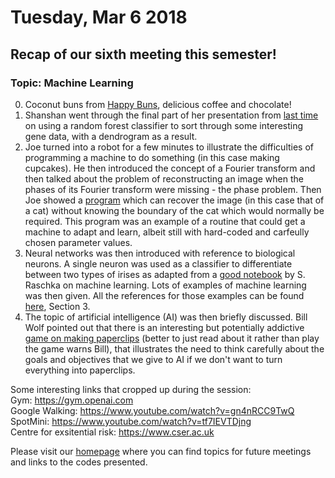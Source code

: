 # Tuesday, Mar 6 2018

## Recap of our sixth meeting this semester! 
### Topic: Machine Learning
0. Coconut buns from [Happy Buns](http://goodfoodfinderaz.com/find-good-food/happy-buns-asian-bakery/), delicious coffee and chocolate!
1. Shanshan went through the final part of her presentation from [last time](https://github.com/prickly-pythons/prickly-pythons/blob/master/meeting-docs/2017_fall/121117_7_statistics.md) on using a random forest classifier to sort through some interesting gene data, with a dendrogram as a result.
2. Joe turned into a robot for a few minutes to illustrate the difficulties of programming a machine to do something (in this case making cupcakes).
He then introduced the concept of a Fourier transform and then talked about the problem of reconstructing an image when the phases of its Fourier transform were missing - the phase problem. Then Joe showed a [program](https://github.com/prickly-pythons/prickly-pythons/blob/master/code_from_meetings/research/phase_retrieval.ipynb) which can recover the image (in this case that of a cat) without knowing the boundary of the cat which would normally be required. This program was an example of a routine that could get a machine to adapt and learn, albeit still with hard-coded and carfeully chosen parameter values.
3. Neural networks was then introduced with reference to biological neurons. 
A single neuron was used as a classifier to differentiate between two types of irises as adapted from a [good notebook](https://github.com/rasbt/python-machine-learning-book/blob/master/code/ch02/ch02.ipynb) by S. Raschka on machine learning.
Lots of examples of machine learning was then given. All the references for those examples can be found [here](https://github.com/prickly-pythons/prickly-pythons/blob/master/code_from_meetings/machine_learning/Machine%20Learning.ipynb), Section 3.
4. The topic of artificial intelligence (AI) was then briefly discussed. 
Bill Wolf pointed out that there is an interesting but potentially addictive [game on making paperclips](https://en.wikipedia.org/wiki/Universal_Paperclips) (better to just read about it rather than play the game warns Bill), that illustrates the need to think carefully about the goals and objectives that we give to AI if we don't want to turn everything into paperclips.

Some interesting links that cropped up during the session:
<br>
Gym: https://gym.openai.com
<br>
Google Walking: https://www.youtube.com/watch?v=gn4nRCC9TwQ
<br>
SpotMini: https://www.youtube.com/watch?v=tf7IEVTDjng
<br>
Centre for exsitential risk:
https://www.cser.ac.uk


Please visit our [homepage](http://prickly-pythons.github.io) where you can find topics for future meetings and links to the codes presented.

